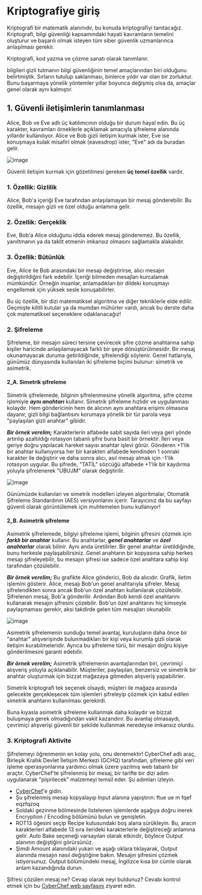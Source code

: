 # Kriptografiye giriş

Kriptografi bir matematik alanınıdır, bu konuda kriptografiyi tanıtacağız. Kriptografi, bilgi güvenliği kapsamındaki hayati kavramların temelini oluşturur ve başarılı olmak isteyen tüm siber güvenlik uzmanlarınca anlaşılması gerekir.

Kriptografi, kod yazma ve çözme sanatı olarak tanımlanır.

bilgileri gizli tutmanın bilgi güvenliğinin temel amaçlarından biri olduğunu belirtmiştik. Sırların tutulup saklanması, binlerce yıldır var olan bir zorluktur. Bunu başarmaya yönelik yöntemler yıllar boyunca değişmiş olsa da, amaçlar genel olarak aynı kalmıştır.

## 1. Güvenli iletişimlerin tanımlanması

Alice, Bob ve Eve adlı üç katılımcının olduğu bir durum hayal edin. Bu üç karakter, kavramları örneklerle açıklamak amacıyla şifreleme alanında yıllardır kullanılıyor. Alice ve Bob gizli iletişim kurmak ister, Eve ise konuşmaya kulak misafiri olmak (eavesdrop) ister, "Eve" adı da buradan gelir.


![image](https://github.com/user-attachments/assets/fe5d7802-6b37-4c9f-a4d5-7060742faccd)

Güvenli iletişim kurmak için gözetilmesi gereken **üç temel özellik** vardır.

### 1. Özellik: Gizlilik

Alice, Bob'a içeriği Eve tarafından anlaşılamayan bir mesaj gönderebilir. Bu özellik, mesajın gizli ve özel olduğu anlamına gelir.

### 2. Özellik: Gerçeklik

Eve, Bob'a Alice olduğunu iddia ederek mesaj gönderemez. Bu özellik, yanıltmanın ya da taklit etmenin imkansız olmasını sağlamakla alakalıdır.

### 3. Özellik: Bütünlük

Eve, Alice ile Bob arasındaki bir mesajı değiştirirse, alıcı mesajın değiştirildiğini fark edebilir. İçeriği bilmeden mesajları kurcalamak mümkündür. Örneğin insanlar, anlamadıkları bir dildeki konuşmayı engellemek için yüksek sesle konuşabilirler.

Bu üç özellik, bir dizi matematiksel algoritma ve diğer tekniklerle elde edilir. Geçmişte kilitli kutular ya da mumdan mühürler vardı, ancak bu derste daha çok matematiksel seçeneklere odaklanacağız!

### 2. Şifreleme

Şifreleme, bir mesajın süreci tersine çevirecek şifre çözme anahtarına sahip kişiler haricinde anlaşılamayacak farklı bir şeye dönüştürülmesidir. Bir mesaj okunamayacak duruma getirildiğinde, şifrelendiği söylenir. Genel hatlarıyla, günümüz dünyasında kullanılan iki şifreleme biçimi bulunur: simetrik ve asimetrik.

#### 2_A. Simetrik şifreleme

Simetrik şifrelemede, bilginin şifrelenmesine yönelik algoritma, şifre çözme işlemiyle ***aynı anahtarı*** kullanır. Simetrik şifreleme hızlıdır ve uygulanması kolaydır. Hem göndericinin hem de alıcının aynı anahtara erişimi olmasına dayanır, gizli bilgi bağlantısını korumaya yönelik bir tür parola veya "paylaşılan gizli anahtar" gibidir.

***Bir örnek verelim;***
Karakterlerin alfabede sabit sayıda ileri veya geri yönde artırılıp azaltıldığı rotasyon tabanlı şifre buna basit bir örnektir. İleri veya geriye doğru yapılacak hareket sayısı anahtar işlevi görür. Gönderen +1'lik bir anahtar kullanıyorsa her bir karakteri alfabede kendinden 1 sonraki karakter ile değiştirir ve daha sonra alıcı, asıl mesajı almak için -1'lik rotasyon uygular. Bu şifrede, "TATİL" sözcüğü alfabede +1'lik bir kaydırma yoluyla şifrelenerek "UBUJM" olarak değiştirilir.


![image](https://github.com/user-attachments/assets/30e1e0c1-85af-420b-9f32-39faad7adbcb)

Günümüzde kullanılan ve simetrik modelleri izleyen algoritmalar, Otomatik Şifreleme Standardının (AES) versiyonlarını içerir. Tarayıcınız da bu sayfayı güvenli olarak görüntülemek için muhtemelen bunu kullanıyor!

#### 2_B. Asimetrik şifreleme

Asimetrik şifrelemede, bilgiyi şifreleme işlemi, bilginin şifresini çözmek için ***farklı bir anahtar*** kullanır. Bu anahtarlar, ***genel anahtarlar*** ve ***özel anahtarlar*** olarak bilinir. Aynı anda üretilirler. Bir genel anahtar üretildiğinde, bunu herkesle paylaşabilirsiniz. Genel anahtarın bir kopyasına sahip herkes mesajı şifreleyebilir, bu mesajın şifresi ise sadece özel anahtara sahip kişi tarafından çözülebilir.

***Bir örnek verelim;***
Bu grafikte Alice gönderici, Bob da alıcıdır. Grafik, iletim işlemini gösterir. Alice, mesajı Bob'un genel anahtarıyla şifreler. Mesaj şifrelendikten sonra ancak Bob'un özel anahtarı kullanılarak çözülebilir. Şifrelenen mesaj, Bob'a gönderilir. Ardından Bob kendi özel anahtarını kullanarak mesajın şifresini çözebilir. Bob'un özel anahtarını hiç kimseyle paylaşmaması gerekir, aksi takdirde gelen tüm mesajları okunabilir.

![image](https://github.com/user-attachments/assets/13200ec8-5e92-42ab-a5b1-a0a604ac2ddb)

Asimetrik şifrelemenin sunduğu temel avantaj, kuruluşların daha önce bir "anahtar" alışverişinde bulunmadıkları bir kişi veya kurumla gizli olarak iletişim kurabilmeleridir. Ayrıca bu şifreleme türü, bir mesajın doğru kişiye gönderilmesini garanti edebilir.

***Bir örnek verelim;***
Asimetrik şifrelemenin avantajlarından biri, çevrimiçi alışveriş yoluyla açıklanabilir. Müşteriler, paylaşılan, benzersiz ve simetrik bir anahtar oluşturmak için bizzat mağazaya gitmeden alışveriş yapabilirler.

Simetrik kriptografi tek seçenek olsaydı, müşteri ile mağaza arasında gelecekte gerçekleşecek tüm işlemleri şifreleyip çözmek için kabul edilen simetrik anahtarın kullanılması gerekirdi.

Buna kıyasla asimetrik şifreleme kullanmak daha kolaydır ve bizzat buluşmaya gerek olmadığından vakit kazandırır. Bu avantaj olmasaydı, çevrimiçi alışverişi güvenli bir şekilde kullanmak neredeyse imkansız olurdu.

### 3. Kriptografi Aktivite 

Şifrelemeyi öğrenmenin en kolay yolu, onu denemektir! CyberChef adlı araç, Birleşik Krallık Devlet İletişim Merkezi (GCHQ) tarafından, şifreleme gibi veri işleme operasyonlarına yardımcı olmak üzere yazılmış web tabanlı bir araçtır. CyberChef'te şifrelenmiş bir mesaj, bir tarifte bir dizi adım uygulanarak "pişirilecek" malzemeyi temsil eder. Şu adımları izleyin.

+ [CyberChef](https://gchq.github.io/CyberChef/)'e gidin.
+ Şu şifrelenmiş mesajı kopyalayıp Input  alanına yapıştırın: ftue ue m fqef eqzfqzoq 
+ Soldaki gezinme bölmesinde listelenen işlemlerde aşağıya doğru inerek Encryption / Encoding bölümünü bulun ve genişletin.
+ ROT13 öğesini seçip Recipe kutusundaki boş alana sürükleyin. Bu, aracın karakterleri alfabede 13 sıra ilerideki karakterlerle değiştireceği anlamına gelir. Auto Bake seçeneği varsayılan olarak etkindir, böylece Output alanının değiştiğini görürsünüz.
+ Şimdi Amount alanındaki yukarı ve aşağı oklara tıklayarak, Output alanında mesajın nasıl değiştiğine bakın. Mesajın şifresini çözmek istiyorsunuz. Output  bölümündeki mesaj, İngilizce kısa bir cümle olarak anlam kazandığında durun.

Şifresi çözülen mesaj ne? Cevap olarak neyi buldunuz? Cevabı kontrol etmek için bu [CyberChef web sayfasını](https://gchq.github.io/CyberChef/#recipe=ROT13(true,true,true,14)&input=ZnR1ZSB1ZSBtIGZxZWYgZXF6ZnF6b3Eg) ziyaret edin. 

